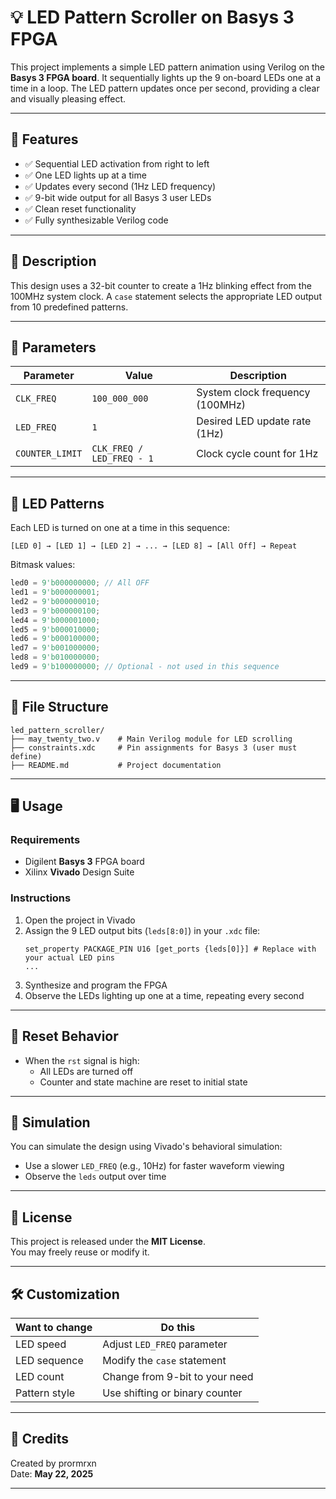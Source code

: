 # 💡 LED Pattern Scroller on Basys 3 FPGA

This project implements a simple LED pattern animation using Verilog on the **Basys 3 FPGA board**. It sequentially lights up the 9 on-board LEDs one at a time in a loop. The LED pattern updates once per second, providing a clear and visually pleasing effect.

---

## 🎯 Features

- ✅ Sequential LED activation from right to left
- ✅ One LED lights up at a time
- ✅ Updates every second (1Hz LED frequency)
- ✅ 9-bit wide output for all Basys 3 user LEDs
- ✅ Clean reset functionality
- ✅ Fully synthesizable Verilog code

---

## 🧠 Description

This design uses a 32-bit counter to create a 1Hz blinking effect from the 100MHz system clock. A `case` statement selects the appropriate LED output from 10 predefined patterns.

---

## 🔧 Parameters

| Parameter      | Value          | Description                      |
|----------------|----------------|----------------------------------|
| `CLK_FREQ`     | `100_000_000`  | System clock frequency (100MHz) |
| `LED_FREQ`     | `1`            | Desired LED update rate (1Hz)   |
| `COUNTER_LIMIT`| `CLK_FREQ / LED_FREQ - 1` | Clock cycle count for 1Hz |

---

## 🚦 LED Patterns

Each LED is turned on one at a time in this sequence:

```
[LED 0] → [LED 1] → [LED 2] → ... → [LED 8] → [All Off] → Repeat
```

Bitmask values:
```verilog
led0 = 9'b000000000; // All OFF
led1 = 9'b000000001;
led2 = 9'b000000010;
led3 = 9'b000000100;
led4 = 9'b000001000;
led5 = 9'b000010000;
led6 = 9'b000100000;
led7 = 9'b001000000;
led8 = 9'b010000000;
led9 = 9'b100000000; // Optional - not used in this sequence
```

---

## 📁 File Structure

```
led_pattern_scroller/
├── may_twenty_two.v    # Main Verilog module for LED scrolling
├── constraints.xdc     # Pin assignments for Basys 3 (user must define)
├── README.md           # Project documentation
```

---

## 🖥️ Usage

### Requirements
- Digilent **Basys 3** FPGA board
- Xilinx **Vivado** Design Suite

### Instructions
1. Open the project in Vivado
2. Assign the 9 LED output bits (`leds[8:0]`) in your `.xdc` file:
   ```xdc
   set_property PACKAGE_PIN U16 [get_ports {leds[0]}] # Replace with your actual LED pins
   ...
   ```
3. Synthesize and program the FPGA
4. Observe the LEDs lighting up one at a time, repeating every second

---

## 🔄 Reset Behavior

- When the `rst` signal is high:
  - All LEDs are turned off
  - Counter and state machine are reset to initial state

---

## 🧪 Simulation

You can simulate the design using Vivado's behavioral simulation:
- Use a slower `LED_FREQ` (e.g., 10Hz) for faster waveform viewing
- Observe the `leds` output over time

---

## 📜 License

This project is released under the **MIT License**.  
You may freely reuse or modify it.

---

## 🛠️ Customization

| Want to change       | Do this                        |
|----------------------|--------------------------------|
| LED speed            | Adjust `LED_FREQ` parameter    |
| LED sequence         | Modify the `case` statement    |
| LED count            | Change from 9-bit to your need |
| Pattern style        | Use shifting or binary counter |

---

## 🙌 Credits

Created by prormrxn  
Date: **May 22, 2025**

---
